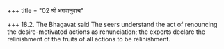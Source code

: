 +++
title = "02 श्री भगवानुवाच"

+++
18.2. The Bhagavat said The seers understand the act of renouncing the
desire-motivated actions as renunciation; the experts declare the
relinishment of the fruits of all actions to be relinishment.
